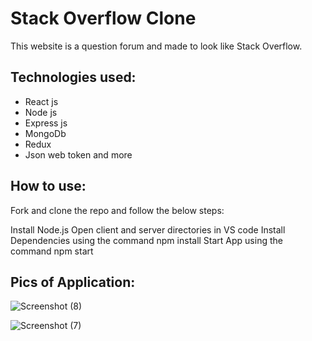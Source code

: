 # Stack Overflow Clone

This website is a question forum and made to look like Stack Overflow.

## Technologies used:

- React js
- Node js
- Express js
- MongoDb
- Redux
- Json web token and more

## How to use: 

Fork and clone the repo and follow the below steps:

Install Node.js
Open client and server directories in VS code
Install Dependencies using the command
npm install
Start App using the command
npm start

## Pics of Application: 

![Screenshot (8)](https://github.com/Gaurav1129/stack-overflow/assets/121231831/ad8ff6a4-d925-4507-87c3-71886fa2f691)  

![Screenshot (7)](https://github.com/Gaurav1129/stack-overflow/assets/121231831/2f80022a-bf8d-4341-a24f-a17c67f32d57)

